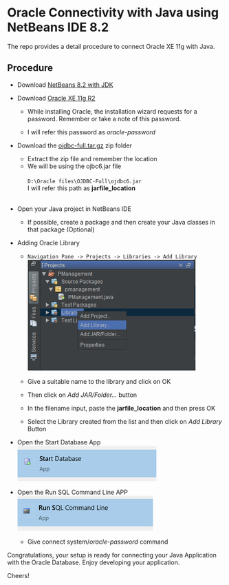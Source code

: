 # Oracle Connectivity with Java using NetBeans IDE 8.2

The repo provides a detail procedure to connect Oracle XE 11g with Java.

## Procedure

- Download [NetBeans 8.2 with JDK](https://www.oracle.com/technetwork/java/javase/downloads/jdk-netbeans-jsp-3413139-esa.html)<br>

- Download [Oracle XE 11g R2](https://www.oracle.com/database/technologies/xe-prior-releases.html)

  - While installing Oracle, the installation wizard requests for a password. Remember or take a note of this password.

  - I will refer this password as _oracle-password_

- Download the [ojdbc-full.tar.gz](https://www.oracle.com/database/technologies/jdbcdriver-ucp-downloads.html) zip folder

  - Extract the zip file and remember the location <br>
  - We will be using the ojbc6.jar file <br><br>
    `D:\Oracle files\OJDBC-Full\ojdbc6.jar`
    <br>
    I will refer this path as **jarfile_location** <br><br>

* Open your Java project in NetBeans IDE

  - If possible, create a package and then create your Java classes in that package (Optional)

* Adding Oracle Library

  - `Navigation Pane -> Projects -> Libraries -> Add Library` <br>
    ![Image](img/md_add_lib.PNG)

  - Give a suitable name to the library and click on OK

  - Then click on _Add JAR/Folder..._ button

  - In the filename input, paste the **jarfile_location** and then press OK

  - Select the Library created from the list and then click on _Add Library_ Button

* Open the Start Database App<br>
  ![Image](img/md_startDB.PNG)

* Open the Run SQL Command Line APP<br>
  ![Image](img/md_run_sql.PNG)

  - Give connect system/_oracle-password_ command

Congratulations, your setup is ready for connecting your Java Application with the Oracle Database. Enjoy developing your application.

Cheers!

